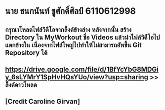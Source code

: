 # นาย ชนกนันท์ ชูศักดิ์ศิลป์ 6110612998
## กรุณาโหลดไฟล์วิดีโอจากลิ้งค์ข้างล่าง หลังจากนั้น สร้าง Directory ใน MyWorkout ชื่อ Videos แล้วนำไฟล์วิดีโอไปแตกข้างใน เนื่องจากไฟล์ใหญ่ไปทำให้ไม่สามารถอัพขึ้น Git Repository ได้
## https://drive.google.com/file/d/1BfYcYbG8MDGiy_6sLYMrY1SpHvHQsYUo/view?usp=sharing >> ลิ้งค์ดาวโหลด
## [Credit Caroline Girvan]
